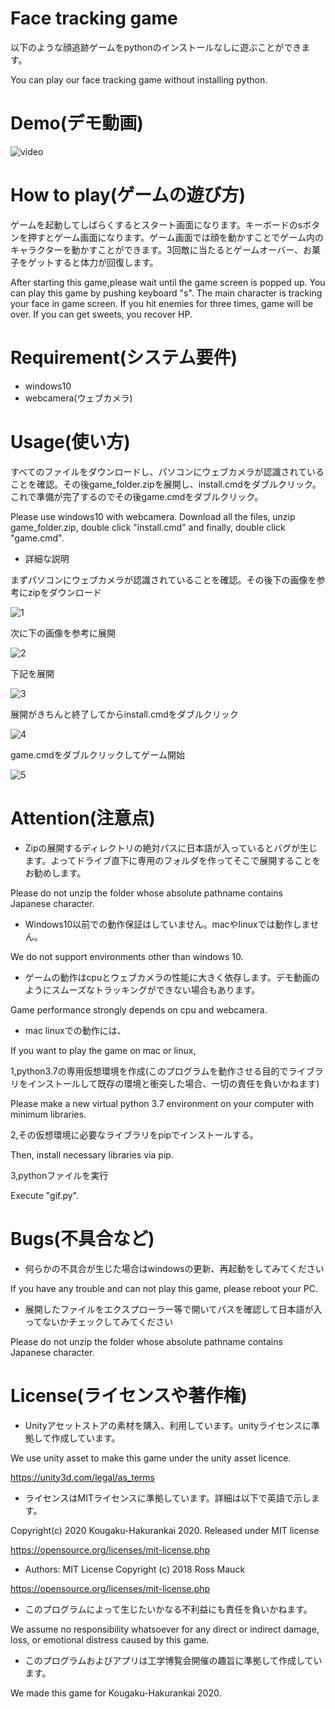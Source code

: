 # Face tracking game

以下のような顔追跡ゲームをpythonのインストールなしに遊ぶことができます。

You can play our face tracking game without installing python.

# Demo(デモ動画)

![video](https://user-images.githubusercontent.com/70675089/92320727-7fcdb080-f05e-11ea-894d-3267a61a8c0c.gif)

# How to play(ゲームの遊び方)

ゲームを起動してしばらくするとスタート画面になります。キーボードのsボタンを押すとゲーム画面になります。ゲーム画面では顔を動かすことでゲーム内のキャラクターを動かすことができます。3回敵に当たるとゲームオーバー、お菓子をゲットすると体力が回復します。

After starting this game,please wait until the game screen is popped up. You can play this game by pushing keyboard "s". The main character is tracking your face in game screen. If you hit enemies for three times, game will be over. If you can get sweets, you recover HP. 

# Requirement(システム要件)

* windows10 
* webcamera(ウェブカメラ)

# Usage(使い方)

すべてのファイルをダウンロードし、パソコンにウェブカメラが認識されていることを確認。その後game_folder.zipを展開し、install.cmdをダブルクリック。これで準備が完了するのでその後game.cmdをダブルクリック。

Please use windows10 with webcamera. Download all the files, unzip game_folder.zip, double click "install.cmd" and finally, double click "game.cmd".

* 詳細な説明

まずパソコンにウェブカメラが認識されていることを確認。その後下の画像を参考にzipをダウンロード

![1](https://user-images.githubusercontent.com/70675089/93488607-83f0ac80-f941-11ea-9c06-f7c0d50edca2.PNG)

次に下の画像を参考に展開


![2](https://user-images.githubusercontent.com/70675089/93488609-84894300-f941-11ea-93e0-6010bf869c83.PNG)

下記を展開


![3](https://user-images.githubusercontent.com/70675089/93488611-84894300-f941-11ea-93e2-df6715c542c1.PNG)

展開がきちんと終了してからinstall.cmdをダブルクリック


![4](https://user-images.githubusercontent.com/70675089/93488614-8521d980-f941-11ea-8729-99e83e5b2bdd.PNG)

game.cmdをダブルクリックしてゲーム開始


![5](https://user-images.githubusercontent.com/70675089/93488601-83581600-f941-11ea-9fda-f3f1260c46ba.PNG)

# Attention(注意点)

* Zipの展開するディレクトリの絶対パスに日本語が入っているとバグが生じます。よってドライブ直下に専用のフォルダを作ってそこで展開することをお勧めします。

Please do not unzip the folder whose absolute pathname contains Japanese character. 

* Windows10以前での動作保証はしていません。macやlinuxでは動作しません。

We do not support environments other than windows 10.

* ゲームの動作はcpuとウェブカメラの性能に大きく依存します。デモ動画のようにスムーズなトラッキングができない場合もあります。

Game performance strongly depends on cpu and webcamera.

* mac linuxでの動作には、

If you want to play the game on mac or linux,

1,python3.7の専用仮想環境を作成(このプログラムを動作させる目的でライブラリをインストールして既存の環境と衝突した場合、一切の責任を負いかねます)

Please make a new virtual python 3.7 environment on your computer with minimum libraries.

2,その仮想環境に必要なライブラリをpipでインストールする。

Then, install necessary libraries via pip.

3,pythonファイルを実行

Execute "gif.py".

# Bugs(不具合など)

* 何らかの不具合が生じた場合はwindowsの更新、再起動をしてみてください

If you have any trouble and can not play this game, please reboot your PC.

* 展開したファイルをエクスプローラー等で開いてパスを確認して日本語が入ってないかチェックしてみてください

Please do not unzip the folder whose absolute pathname contains Japanese character. 

# License(ライセンスや著作権)

* Unityアセットストアの素材を購入、利用しています。unityライセンスに準拠して作成しています。

We use unity asset to make this game under the unity asset licence.

https://unity3d.com/legal/as_terms

* ライセンスはMITライセンスに準拠しています。詳細は以下で英語で示します。

Copyright(c) 2020 Kougaku-Hakurankai 2020.
Released under MIT license

https://opensource.org/licenses/mit-license.php

- Authors:
MIT License  Copyright (c) 2018 Ross Mauck

https://opensource.org/licenses/mit-license.php

* このプログラムによって生じたいかなる不利益にも責任を負いかねます。

We assume no responsibility whatsoever for any direct or indirect damage, loss, or emotional distress caused by this game.

* このプログラムおよびアプリは工学博覧会開催の趣旨に準拠して作成しています。

We made this game for Kougaku-Hakurankai 2020.




